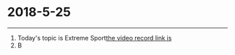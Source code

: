 2018-5-25
===
***

1. Today's topic is Extreme Sport[the video record link is](http://straindown.quanshi.com/doc/classroom/mp4convert/3084461zh_CN.mp4)
2. B